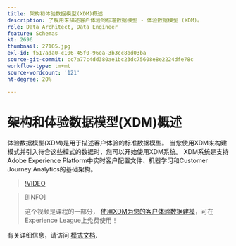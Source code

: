 ```yaml
---
title: 架构和体验数据模型(XDM)概述
description: 了解用来描述客户体验的标准数据模型 - 体验数据模型 (XDM)。
role: Data Architect, Data Engineer
feature: Schemas
kt: 2696
thumbnail: 27105.jpg
exl-id: f517ada0-c106-45f0-96ea-3b3cc8bd03ba
source-git-commit: cc7a77c4dd380ae1bc23dc75608e8e2224dfe78c
workflow-type: tm+mt
source-wordcount: '121'
ht-degree: 20%

---
```


# 架构和体验数据模型(XDM)概述

体验数据模型(XDM)是用于描述客户体验的标准数据模型。 当您使用XDM来构建模式并引入符合这些模式的数据时，您可以开始使用XDM系统。 XDM系统是支持Adobe Experience Platform中实时客户配置文件、机器学习和Customer Journey Analytics的基础架构。

>[!VIDEO](https://video.tv.adobe.com/v/27105?quality=12&learn=on)

>[!INFO]
>
> 这个视频是课程的一部分， [使用XDM为您的客户体验数据建模](https://experienceleague.adobe.com/?recommended=ExperiencePlatform-D-1-2021.1.xdm)，可在Experience League上免费使用！

有关详细信息，请访问 [模式文档](https://experienceleague.adobe.com/docs/experience-platform/xdm/home.html?lang=zh-Hans).
